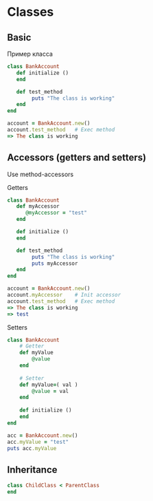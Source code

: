 # Classes

## Basic

Пример класса

```ruby
class BankAccount
   def initialize ()
   end

   def test_method
        puts "The class is working"
   end
end

account = BankAccount.new()
account.test_method   # Exec method
=> The class is working
```

## Accessors (getters and setters)

Use method-accessors

Getters

```ruby
class BankAccount
   def myAccessor
      @myAccessor = "test"
   end

   def initialize ()
   end

   def test_method
        puts "The class is working"
        puts myAccessor
   end
end

account = BankAccount.new()
account.myAccessor    # Init accessor
account.test_method   # Exec method
=> The class is working
=> test
```

Setters

```ruby
class BankAccount
    # Getter
    def myValue
        @value
    end
    
    # Setter
    def myValue=( val )
        @value = val
    end
    
    def initialize ()
    end
end

acc = BankAccount.new()
acc.myValue = "test"
puts acc.myValue
```

## Inheritance

```ruby
class ChildClass < ParentClass
end
```
